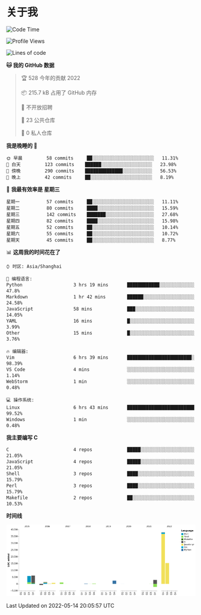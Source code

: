 # 关于我

<!--START_SECTION:waka-->
![Code Time](http://img.shields.io/badge/Code%20Time-0%20secs-blue)

![Profile Views](http://img.shields.io/badge/%E4%B8%AA%E4%BA%BA%E5%B0%81%E9%9D%A2%E8%A7%82%E7%9C%8B%E6%AC%A1%E6%95%B0-79-blue)

![Lines of code](https://img.shields.io/badge/%E4%BB%8E%E3%80%8C%E4%BD%A0%E5%A5%BD%E4%B8%96%E7%95%8C%E3%80%8D%E6%88%91%E5%B7%B2%E7%BB%8F%E5%86%99%E4%BA%86-71%20Thousand%20%E8%A1%8C%E4%BB%A3%E7%A0%81-blue)

**🐱 我的 GitHub 数据** 

> 🏆 528 今年的贡献 2022
 > 
> 📦 215.7 kB 占用了 GitHub 内存 
 > 
> 🚫 不开放招聘
 > 
> 📜 23 公共仓库 
 > 
> 🔑 0 私人仓库  
 > 
**我是晚睡的 🦉** 

```text
🌞 早晨         58 commits     ██░░░░░░░░░░░░░░░░░░░░░░░   11.31% 
🌆 白天         123 commits    ██████░░░░░░░░░░░░░░░░░░░   23.98% 
🌃 傍晚         290 commits    ██████████████░░░░░░░░░░░   56.53% 
🌙 晚上         42 commits     ██░░░░░░░░░░░░░░░░░░░░░░░   8.19%

```
📅 **我最有效率是 星期三** 

```text
星期一          57 commits     ██░░░░░░░░░░░░░░░░░░░░░░░   11.11% 
星期二          80 commits     ████░░░░░░░░░░░░░░░░░░░░░   15.59% 
星期三          142 commits    ███████░░░░░░░░░░░░░░░░░░   27.68% 
星期四          82 commits     ████░░░░░░░░░░░░░░░░░░░░░   15.98% 
星期五          52 commits     ██░░░░░░░░░░░░░░░░░░░░░░░   10.14% 
星期六          55 commits     ██░░░░░░░░░░░░░░░░░░░░░░░   10.72% 
星期天          45 commits     ██░░░░░░░░░░░░░░░░░░░░░░░   8.77%

```


📊 **这周我的时间花在了** 

```text
⌚︎ 时区: Asia/Shanghai

💬 编程语言: 
Python                   3 hrs 19 mins       ████████████░░░░░░░░░░░░░   47.8% 
Markdown                 1 hr 42 mins        ██████░░░░░░░░░░░░░░░░░░░   24.58% 
JavaScript               58 mins             ███░░░░░░░░░░░░░░░░░░░░░░   14.05% 
YAML                     16 mins             █░░░░░░░░░░░░░░░░░░░░░░░░   3.99% 
Other                    15 mins             █░░░░░░░░░░░░░░░░░░░░░░░░   3.76%

🔥 编辑器: 
Vim                      6 hrs 39 mins       ████████████████████████░   98.39% 
VS Code                  4 mins              ░░░░░░░░░░░░░░░░░░░░░░░░░   1.14% 
WebStorm                 1 min               ░░░░░░░░░░░░░░░░░░░░░░░░░   0.48%

💻 操作系统: 
Linux                    6 hrs 43 mins       █████████████████████████   99.52% 
Windows                  1 min               ░░░░░░░░░░░░░░░░░░░░░░░░░   0.48%

```

**我主要编写 C** 

```text
C                        4 repos             █████░░░░░░░░░░░░░░░░░░░░   21.05% 
JavaScript               4 repos             █████░░░░░░░░░░░░░░░░░░░░   21.05% 
Shell                    3 repos             ████░░░░░░░░░░░░░░░░░░░░░   15.79% 
Perl                     3 repos             ████░░░░░░░░░░░░░░░░░░░░░   15.79% 
Makefile                 2 repos             ██░░░░░░░░░░░░░░░░░░░░░░░   10.53%

```


**时间线**

![Chart not found](https://raw.githubusercontent.com/Arondight/Arondight/master/charts/bar_graph.png) 


 Last Updated on 2022-05-14 20:05:57 UTC
<!--END_SECTION:waka-->
